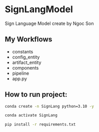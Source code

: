 # SignLangModel
Sign Language Model create by Ngoc Son

## My Workflows

- constants
- config_entity
- artifact_entity
- components
- pipeline
- app.py


## How to run project:

```bash
conda create -n SignLang python=3.10 -y
```

```bash
conda activate SignLang
```

```bash
pip install -r requirements.txt
```
